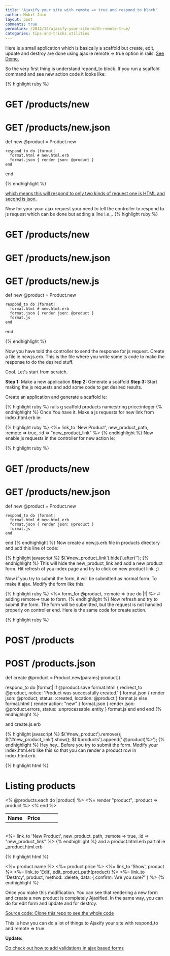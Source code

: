 ```yaml
---
title: 'Ajaxify your site with remote => true and respond_to block'
author: Mohit Jain
layout: post
comments: true
permalink: /2012/12/ajaxify-your-site-with-remote-true/
categories: tips-and-tricks utilities
---
```

Here is a small application which is basically a scaffold but create, edit, update and destroy are done using ajax ie remote => true option in rails. [See Demo.][1]

 [1]: http://ajaxified-scaffold.herokuapp.com/ "Demo of the application"

So the very first thing is understand repond_to block. If you run a scaffold command and see new action code it looks like:

{% highlight ruby %}

# GET /products/new
  # GET /products/new.json
  def new
    @product = Product.new

    respond_to do |format|
      format.html # new.html.erb
      format.json { render json: @product }
    end
  end

{% endhighlight %}

[which means this will respond to only two kinds of request one is HTML and second is json.][2]

 [2]: http://api.rubyonrails.org/classes/ActionController/MimeResponds/ClassMethods.html#method-i-respond_to "Rails API doc for repond_to block."

Now for your-your ajax request your need to tell the controller to respond to js request which can be done but adding a line i.e.,.
{% highlight ruby %}

# GET /products/new
  # GET /products/new.json
  # GET /products/new.js
  def new
    @product = Product.new

    respond_to do |format|
      format.html # new.html.erb
      format.json { render json: @product }
      format.js
    end
  end

{% endhighlight %}

Now you have told the controller to send the response for js request. Create a file ie new.js.erb. This is the file where you write some js code to make the response to do the desired stuff.

Cool. Let's start from scratch.

**Step 1:** Make a new application
**Step 2:** Generate a scaffold
**Step 3:** Start making the js requests and add some code to get desired results.

Create an application and generate a scaffold ie:

{% highlight ruby %}
rails g scaffold products name:string price:integer
{% endhighlight %}
Once You have it. Make a js requests for new link from index.html.erb ie:

{% highlight ruby %}
<%= link_to 'New Product', new_product_path, :remote => true, :id => "new_product_link" %>
{% endhighlight %}
Now enable js requests in the controller for new action ie:

{% highlight ruby %}
# GET /products/new
  # GET /products/new.json
  def new
    @product = Product.new

    respond_to do |format|
      format.html # new.html.erb
      format.json { render json: @product }
      format.js
    end
  end
{% endhighlight %}
Now create a new.js.erb file in products directory and add this line of code:

{% highlight javascript %}
$('#new_product_link').hide().after('');
{% endhighlight %}
This will hide the new\_product\_link and add a new product form. Hit refresh of you index page and try to click on new product link. ;)

Now if you try to submit the form, it will be submitted as normal form. To make it ajax. Modify the form like this:

{% highlight ruby %}
<%= form_for @product, :remote => true do |f| %> # adding remote=> true to form.
{% endhighlight %}
Now refresh and try to submit the form. The form will be submitted, but the request is not handled properly on controller end. Here is the same code for create action.

{% highlight ruby %}
# POST /products
# POST /products.json
def create
  @product = Product.new(params[:product])

  respond_to do |format|
    if @product.save
      format.html { redirect_to @product, notice: 'Product was successfully created.' }
      format.json { render json: @product, status: :created, location: @product }
      format.js
    else
      format.html { render action: "new" }
      format.json { render json: @product.errors, status: :unprocessable_entity }
      format.js
    end
  end
end
{% endhighlight %}
<!--more-->


and create.js.erb

{% highlight javascript %}
$('#new_product').remove();
$('#new_product_link').show();
$('#products').append(' @product)%>');
{% endhighlight %}
Hey hey.. Before you try to submit the form. Modify your index.html.erb like this so that you can render a product row in index.html.erb.

{% highlight html %}
<h1>Listing products</h1>
<table>
  <tr>
    <th>Name</th>
    <th>Price</th>
    <th></th>
    <th></th>
    <th></th>
  </tr>
  <tbody id="products">
<% @products.each do |product| %>
<%= render "product", :product => product %>
<% end %>
</tbody>
</table>
<br />
<%= link_to 'New Product', new_product_path, :remote => true, :id => "new_product_link" %>
{% endhighlight %}
and a product.html.erb partial ie _product.html.erb

{% highlight html %}
<tr id="product_<%= product.id %>">
  <td><%= product.name %></td>
  <td><%= product.price %></td>
  <td><%= link_to 'Show', product %></td>
  <td><%= link_to 'Edit', edit_product_path(product) %></td>
  <td><%= link_to 'Destroy', product, method: :delete, data: { confirm: 'Are you sure?' } %></td>
</tr>
{% endhighlight %}

Once you make this modification. You can see that rendering a new form and create a new product is completely Ajaxified. In the same way, you can do for edit form and update and for destroy.

[Source code: Clone this repo to see the whole code][3]

 [3]: https://github.com/mohitjain/ajaxified_scaffold "Source code for Ajaxified Scaffold."

This is how you can do a lot of things to Ajaxify your site with respond_to and remote => true.

**Update:**

[Do check out how to add validations in ajax based forms][4]

[4]: http://www.codebeerstartups.com/2013/01/adding-validations-in-your-ajax-based-controllers-ajaxify-your-site  "Adding validations in your ajax based controllers – Ajaxify your site – Part 2."
